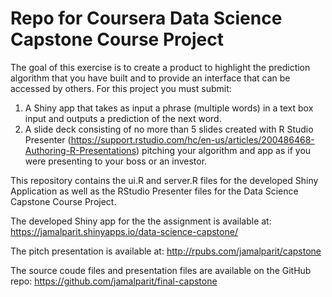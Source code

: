 # Repo for Coursera Data Science Capstone Course Project
The goal of this exercise is to create a product to highlight the prediction algorithm that you have built and to provide an interface that can be accessed by others. For this project you must submit:

1. A Shiny app that takes as input a phrase (multiple words) in a text box input and outputs a prediction of the next word.
2. A slide deck consisting of no more than 5 slides created with R Studio Presenter (https://support.rstudio.com/hc/en-us/articles/200486468-Authoring-R-Presentations) pitching your algorithm and app as if you were presenting to your boss or an investor.



This repository contains the ui.R and server.R files for the developed Shiny Application as well as the RStudio Presenter files for the Data Science Capstone Course Project.

The developed Shiny app for the the assignment is available at: https://jamalparit.shinyapps.io/data-science-capstone/

The pitch presentation is available at: http://rpubs.com/jamalparit/capstone

The source coude files and presentation files are available on the GitHub repo: https://github.com/jamalparit/final-capstone
